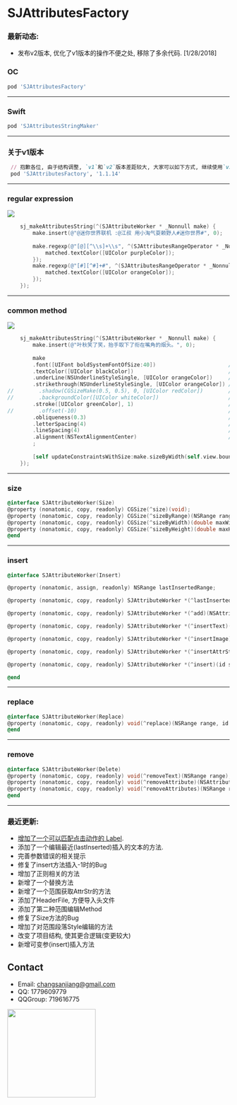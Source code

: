 # SJAttributesFactory

### 最新动态:
- 发布v2版本, 优化了v1版本的操作不便之处, 移除了多余代码. [1/28/2018]

### OC
```ruby
pod 'SJAttributesFactory'
```
___

### Swift
```ruby
pod 'SJAttributesStringMaker'
```
___

### 关于v1版本

```ruby
 // 抱歉各位, 由于结构调整, `v1`和`v2`版本差距较大, 大家可以如下方式, 继续使用`v1`版本的.
 pod 'SJAttributesFactory', '1.1.14'
```
___

### regular expression
<img src="https://github.com/changsanjiang/SJAttributesFactory/blob/master/Demo/SJAttributesFactory/regular.jpeg" />

```Objective-C
    sj_makeAttributesString(^(SJAttributeWorker * _Nonnull make) {
        make.insert(@"@迷你世界联机 :@江叔 用小淘气耍赖野人#迷你世界#", 0);
        
        make.regexp(@"[@][^\\s]+\\s", ^(SJAttributesRangeOperator * _Nonnull matched) {
            matched.textColor([UIColor purpleColor]);
        });
        make.regexp(@"[#][^#]+#", ^(SJAttributesRangeOperator * _Nonnull matched) {
            matched.textColor([UIColor orangeColor]);
        });
    });

```
___

### common method
<img src="https://github.com/changsanjiang/SJAttributesFactory/blob/master/Demo/SJAttributesFactory/common.jpeg" />

```Objective-C
    sj_makeAttributesString(^(SJAttributeWorker * _Nonnull make) {
        make.insert(@"叶秋笑了笑，抬手取下了衔在嘴角的烟头。", 0);
        
        make
        .font([UIFont boldSystemFontOfSize:40])                       // 设置字体
        .textColor([UIColor blackColor])                              // 设置文本颜色
        .underLine(NSUnderlineStyleSingle, [UIColor orangeColor])     // 设置下划线
        .strikethrough(NSUnderlineStyleSingle, [UIColor orangeColor]) // 设置删除线
//        .shadow(CGSizeMake(0.5, 0.5), 0, [UIColor redColor])        // 设置阴影
//        .backgroundColor([UIColor whiteColor])                      // 设置文本背景颜色
        .stroke([UIColor greenColor], 1)                              // 字体边缘的颜色, 设置后, 字体会镂空
//        .offset(-10)                                                // 上下偏移
        .obliqueness(0.3)                                             //  倾斜
        .letterSpacing(4)                                             // 字体间隔
        .lineSpacing(4)                                               // 行间隔
        .alignment(NSTextAlignmentCenter)                             // 对其方式
        ;
        
        [self updateConstraintsWithSize:make.sizeByWidth(self.view.bounds.size.width - 80)];
    });
```
___

### size
```Objective-C
@interface SJAttributeWorker(Size)
@property (nonatomic, copy, readonly) CGSize(^size)(void);
@property (nonatomic, copy, readonly) CGSize(^sizeByRange)(NSRange range);
@property (nonatomic, copy, readonly) CGSize(^sizeByWidth)(double maxWidth);
@property (nonatomic, copy, readonly) CGSize(^sizeByHeight)(double maxHeight);
@end
```
___

### insert
```Objective-C
@interface SJAttributeWorker(Insert)

@property (nonatomic, assign, readonly) NSRange lastInsertedRange;

@property (nonatomic, copy, readonly) SJAttributeWorker *(^lastInserted)(void(^task)(SJAttributesRangeOperator *lastOperator));

@property (nonatomic, copy, readonly) SJAttributeWorker *(^add)(NSAttributedStringKey key, id value, NSRange range);

@property (nonatomic, copy, readonly) SJAttributeWorker *(^insertText)(NSString *text, NSInteger index);

@property (nonatomic, copy, readonly) SJAttributeWorker *(^insertImage)(UIImage *image, NSInteger index, CGPoint offset, CGSize size);

@property (nonatomic, copy, readonly) SJAttributeWorker *(^insertAttrStr)(NSAttributedString *text, NSInteger index);

@property (nonatomic, copy, readonly) SJAttributeWorker *(^insert)(id strOrAttrStrOrImg, NSInteger index, ...);

@end
```
___

### replace
```Objective-C
@interface SJAttributeWorker(Replace)
@property (nonatomic, copy, readonly) void(^replace)(NSRange range, id strOrAttrStrOrImg, ...);
@end
```
___

### remove
```Objective-C
@interface SJAttributeWorker(Delete)
@property (nonatomic, copy, readonly) void(^removeText)(NSRange range);
@property (nonatomic, copy, readonly) void(^removeAttribute)(NSAttributedStringKey key, NSRange range);
@property (nonatomic, copy, readonly) void(^removeAttributes)(NSRange range);
@end
```
___

### 最近更新:
- [增加了一个可以匹配点击动作的 Label](https://github.com/changsanjiang/SJLabel).
- 添加了一个编辑最近(lastInserted)插入的文本的方法.
- 完善参数错误的相关提示
- 修复了insert方法插入-1时的Bug
- 增加了正则相关的方法
- 新增了一个替换方法
- 新增了一个范围获取AttrStr的方法
- 添加了HeaderFile, 方便导入头文件
- 添加了第二种范围编辑Method
- 修复了Size方法的Bug
- 增加了对范围段落Style编辑的方法
- 改变了项目结构, 使其更合逻辑(变更较大)
- 新增可变参(insert)插入方法

## Contact
* Email: changsanjiang@gmail.com
* QQ: 1779609779
* QQGroup: 719616775 
<img src="https://github.com/changsanjiang/SJVideoPlayer/blob/master/SJVideoPlayerProject/SJVideoPlayerProject/Group.jpeg" width="200"  />
